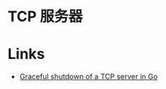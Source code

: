 # TCP 服务器

# Links

- [Graceful shutdown of a TCP server in Go](https://eli.thegreenplace.net/2020/graceful-shutdown-of-a-tcp-server-in-go/)
